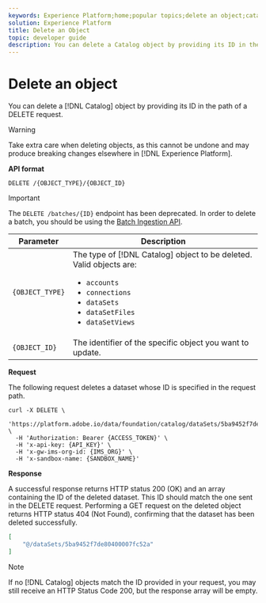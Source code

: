 ```yaml
---
keywords: Experience Platform;home;popular topics;delete an object;catalog service;api
solution: Experience Platform
title: Delete an Object
topic: developer guide
description: You can delete a Catalog object by providing its ID in the path of a DELETE request.
---
```


# Delete an object

You can delete a [!DNL Catalog] object by providing its ID in the path of a DELETE request. 

>[!WARNING]
>
>Take extra care when deleting objects, as this cannot be undone and may produce breaking changes elsewhere in [!DNL Experience Platform].

**API format**

```http
DELETE /{OBJECT_TYPE}/{OBJECT_ID}
```

>[!IMPORTANT]
>
>The `DELETE /batches/{ID}` endpoint has been deprecated. In order to delete a batch, you should be using the [Batch Ingestion API](../../ingestion/batch-ingestion/api-overview.md#delete-a-batch).

| Parameter | Description |
| --- | --- |
| `{OBJECT_TYPE}` | The type of [!DNL Catalog] object to be deleted. Valid objects are: <ul><li>`accounts`</li><li>`connections`</li><li>`dataSets`</li><li>`dataSetFiles`</li><li>`dataSetViews`</li></ul> |
| `{OBJECT_ID}` | The identifier of the specific object you want to update. |

**Request**

The following request deletes a dataset whose ID is specified in the request path.

```shell
curl -X DELETE \
  'https://platform.adobe.io/data/foundation/catalog/dataSets/5ba9452f7de80400007fc52a' \
  -H 'Authorization: Bearer {ACCESS_TOKEN}' \
  -H 'x-api-key: {API_KEY}' \
  -H 'x-gw-ims-org-id: {IMS_ORG}' \
  -H 'x-sandbox-name: {SANDBOX_NAME}'
```

**Response**

A successful response returns HTTP status 200 (OK) and an array containing the ID of the deleted dataset. This ID should match the one sent in the DELETE request. Performing a GET request on the deleted object returns HTTP status 404 (Not Found), confirming that the dataset has been deleted successfully.

```json
[
    "@/dataSets/5ba9452f7de80400007fc52a"
]
```

>[!NOTE]
>
>If no [!DNL Catalog] objects match the ID provided in your request, you may still receive an HTTP Status Code 200, but the response array will be empty.
